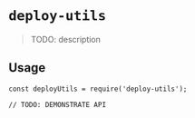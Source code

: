 # `deploy-utils`

> TODO: description

## Usage

```
const deployUtils = require('deploy-utils');

// TODO: DEMONSTRATE API
```
